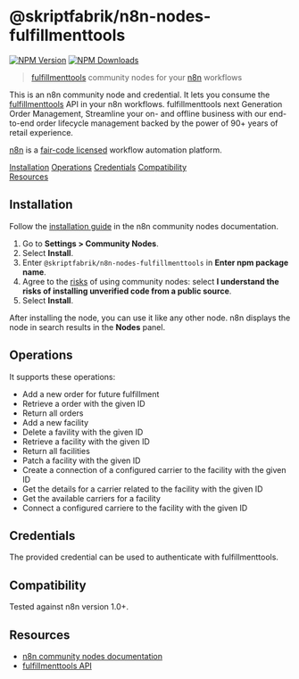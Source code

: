 # @skriptfabrik/n8n-nodes-fulfillmenttools

[![NPM Version](https://img.shields.io/npm/v/@skriptfabrik/n8n-nodes-fulfillmenttools)](https://www.npmjs.com/package/@skriptfabrik/n8n-nodes-fulfillmenttools)
[![NPM Downloads](https://img.shields.io/npm/dt/@skriptfabrik/n8n-nodes-fulfillmenttools)](https://www.npmjs.com/package/@skriptfabrik/n8n-nodes-fulfillmenttools)

> [fulfillmenttools](https://fulfillmenttools.com/) community nodes for your [n8n](https://n8n.io/) workflows

This is an n8n community node and credential. It lets you consume the [fulfillmenttools](https://fulfillmenttools.com/)
API in your n8n workflows.
fulfillmenttools next Generation Order Management, Streamline your on- and offline business with our end-to-end order
lifecycle management backed by the power of 90+ years of retail experience.

[n8n](https://n8n.io/) is a [fair-code licensed](https://docs.n8n.io/reference/license/) workflow automation platform.

[Installation](#installation)
[Operations](#operations)
[Credentials](#credentials)
[Compatibility](#compatibility)  
[Resources](#resources)

## Installation

Follow the [installation guide](https://docs.n8n.io/integrations/community-nodes/installation/) in the n8n community
nodes documentation.

1. Go to **Settings > Community Nodes**.
2. Select **Install**.
3. Enter `@skriptfabrik/n8n-nodes-fulfillmenttools` in **Enter npm package name**.
4. Agree to the [risks](https://docs.n8n.io/integrations/community-nodes/risks/) of using community nodes: select
   **I understand the risks of installing unverified code from a public source**.
5. Select **Install**.

After installing the node, you can use it like any other node. n8n displays the node in search results in the **Nodes** panel.

## Operations

It supports these operations:

- Add a new order for future fulfillment
- Retrieve a order with the given ID
- Return all orders
- Add a new facility
- Delete a favility with the given ID
- Retrieve a facility with the given ID
- Return all facilities
- Patch a facility with the given ID
- Create a connection of a configured carrier to the facility with the given ID
- Get the details for a carrier related to the facility with the given ID
- Get the available carriers for a facility
- Connect a configured carriere to the facility with the given ID

## Credentials

The provided credential can be used to authenticate with fulfillmenttools.

## Compatibility

Tested against n8n version 1.0+.

## Resources

- [n8n community nodes documentation](https://docs.n8n.io/integrations/community-nodes/)
- [fulfillmenttools API](https://fulfillmenttools.github.io/api-reference-ui/)
